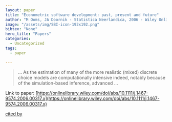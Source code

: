 ```yaml
---
layout: paper
title: "Econometric software development: past, present and future"
author: "M Ooms, JA Doornik - Statistica Neerlandica, 2006 - Wiley Online Library"
image: "/assets/img/SBI-icon-192x192.png"
bibtex: "None"
hero_title: "Papers"
categories:
  - Uncategorized
tags:
  - paper

---
```

>… As the estimation of many of the more realistic (mixed) discrete choice models are computationally intensive indeed, notably because of the simulation-based inference, advanced …

Link to paper: [https://onlinelibrary.wiley.com/doi/abs/10.1111/j.1467-9574.2006.00317.x](https://onlinelibrary.wiley.com/doi/abs/10.1111/j.1467-9574.2006.00317.x)

[cited by](https://scholar.google.com/scholar?cites=3145283038374567780&as_sdt=2005&sciodt=0,5&hl=en&num=20)

